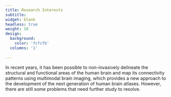```yaml
---
title: Research Interests
subtitle:
widget: blank
headless: true
weight: 10
design:
  background:
    color: 'fcfcfb'
  columns: '1'
  
---
```


In recent years, it has been possible to non-invasively delineate the structural and functional areas of the human brain and map its connectivity patterns using multimodal brain imaging, which provides a new approach to the development of the next generation of human brain atlases. However, there are still some problems that need further study to resolve.
